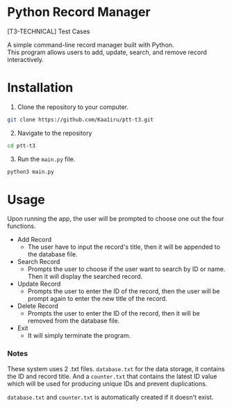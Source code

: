 # Python Record Manager
[T3-TECHNICAL] Test Cases

A simple command-line record manager built with Python.  
This program allows users to add, update, search, and remove record interactively.

# Installation
1. Clone the repository to your computer.
```bash
git clone https://github.com/Kaa1iru/ptt-t3.git
```
2. Navigate to the repository
```bash
cd ptt-t3
```
3. Run the `main.py` file.
```bash
python3 main.py
```

# Usage
Upon running the app, the user will be prompted to choose one out the four functions.

- Add Record
    - The user have to input the record's title, then it will be appended to the database file.
- Search Record
    - Prompts the user to choose if the user want to search by ID or name. Then it will display the searched record.
- Update Record
    - Prompts the user to enter the ID of the record, then the user will be prompt again to enter the new title of the record.
- Delete Record
    - Prompts the user to enter the ID of the record, then it will be removed from the database file.
- Exit
    - It will simply terminate the program.

### Notes
These system uses 2 .txt files. `database.txt` for the data storage, it contains the ID and record title. And a `counter.txt` that contains the latest ID value which will be used for producing unique IDs and prevent duplications.

`database.txt` and `counter.txt` is automatically created if it doesn't exist.
